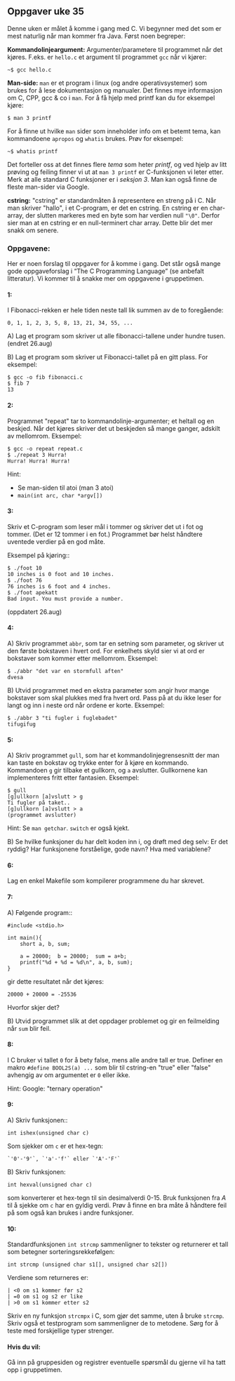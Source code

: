 
## Oppgaver uke 35

Denne uken er målet å komme i gang med C. Vi begynner med det som er mest naturlig når man kommer fra Java. Først noen begreper:

**Kommandolinjeargument:** Argumenter/parametere til programmet når det kjøres. F.eks. er `hello.c` et argument til programmet `gcc` når vi kjører:

    ~$ gcc hello.c

**Man-side:** `man` er et program i linux (og andre operativsystemer) som brukes for å lese dokumentasjon og manualer. Det finnes mye informasjon om C, CPP, gcc &amp; co i `man`. For å få hjelp med printf kan du for eksempel kjøre:

    $ man 3 printf

For å finne ut hvilke `man` sider som inneholder info om et betemt tema, kan kommandoene `apropos` og `whatis` brukes. Prøv for eksempel:
        
    ~$ whatis printf

Det forteller oss at det finnes flere *tema* som heter *printf*, og ved 
hjelp av litt prøving og feiling finner vi ut at ``man 3 printf`` 
er C-funksjonen vi leter etter. Merk at alle standard C funksjoner 
er i *seksjon 3*. Man kan også finne de fleste man-sider via Google.

**cstring:** "cstring" er standardmåten å representere en streng på i C. Når man skriver "hallo", i et C-program, er det en cstring. En cstring er en char-array, der slutten markeres med en byte som har verdien null `"\0"`. Derfor sier man at en cstring er en null-terminert char array. Dette blir det mer snakk om senere.
    

### Oppgavene:

Her er noen forslag til oppgaver for å komme i gang. Det står også mange gode oppgaveforslag i “The C Programming Language” (se anbefalt litteratur). Vi kommer til å snakke mer om oppgavene i gruppetimen.



#### 1:

I Fibonacci-rekken er hele tiden neste tall lik summen av de to foregående:

    0, 1, 1, 2, 3, 5, 8, 13, 21, 34, 55, ...

A) Lag et program som skriver ut alle fibonacci-tallene under hundre tusen. (endret 26.aug)

B) Lag et program som skriver ut Fibonacci-tallet på en gitt plass. For eksempel:

    $ gcc -o fib fibonacci.c
    $ fib 7
    13



#### 2:

Programmet "repeat" tar to kommandolinje-argumenter; et heltall og en beskjed. Når det kjøres skriver det ut beskjeden så mange ganger, adskilt av mellomrom. Eksempel:

    $ gcc -o repeat repeat.c
    $ ./repeat 3 Hurra!
    Hurra! Hurra! Hurra!

Hint:

- Se man-siden til atoi (man 3 atoi)
- `main(int arc, char *argv[])`


#### 3:

Skriv et C-program som leser mål i tommer og skriver det ut i fot og
tommer. (Det er 12 tommer i en fot.) Programmet bør helst håndtere uventede verdier på en god måte.

Eksempel på kjøring::

    $ ./foot 10
    10 inches is 0 foot and 10 inches.
    $ ./foot 76
    76 inches is 6 foot and 4 inches.
    $ ./foot apekatt
    Bad input. You must provide a number.

(oppdatert 26.aug)


#### 4:

A)
Skriv programmet `abbr`, som tar en setning som parameter, og skriver ut den første bokstaven i hvert ord. For enkelhets skyld sier vi at ord er bokstaver som kommer etter mellomrom. Eksempel:

    $ ./abbr "det var en stormfull aften"
    dvesa

B)
Utvid programmet med en ekstra parameter som angir hvor mange bokstaver som skal plukkes med fra hvert ord. Pass på at du ikke leser for langt og inn i neste ord når ordene er korte. Eksempel:

    $ ./abbr 3 "ti fugler i fuglebadet"
    tifugifug


#### 5:

A)
Skriv programmet `gull`, som har et kommandolinjegrensesnitt der man kan taste en bokstav og trykke enter for å kjøre en kommando. Kommandoen `g` gir tilbake et gullkorn, og `a` avslutter. Gullkornene kan implementeres fritt etter fantasien. Eksempel:

    $ gull
    [g]ullkorn [a]vslutt > g
    Ti fugler på taket..
    [g]ullkorn [a]vslutt > a
    (programmet avslutter)

Hint: Se `man getchar`. `switch` er også kjekt.

B) Se hvilke funksjoner du har delt koden inn i, og drøft med deg selv: Er det ryddig? Har funksjonene forståelige, gode navn? Hva med variablene?


#### 6:

Lag en enkel Makefile som kompilerer programmene du har skrevet.


#### 7:

A)
Følgende program::

    #include <stdio.h>

    int main(){
        short a, b, sum;

        a = 20000;  b = 20000;  sum = a+b;
        printf("%d + %d = %d\n", a, b, sum);
    }

gir dette resultatet når det kjøres:

    20000 + 20000 = -25536

Hvorfor skjer det?

B)
Utvid programmet slik at det oppdager problemet og 
gir en feilmelding når `sum` blir feil.


#### 8:

I C bruker vi tallet `0` for å bety false, mens alle andre tall er true. Definer en makro `#define BOOL2S(a) ...` som blir til cstring-en "true" eller "false" avhengig av om argumentet er `0` eller ikke.

Hint: Google: "ternary operation"


#### 9:


A) Skriv funksjonen::

    int ishex(unsigned char c)

Som sjekker om `c` er et hex-tegn:

    `'0'-'9'`, `'a'-'f'` eller `'A'-'F'`


B) Skriv funksjonen:

    int hexval(unsigned char c)

som konverterer et hex-tegn til sin desimalverdi 0-15. Bruk 
funksjonen fra *A* til å sjekke om `c` har en gyldig verdi. Prøv å 
finne en bra måte å håndtere feil på som også kan brukes i andre 
funksjoner.


#### 10:

Standardfunksjonen `int strcmp` sammenligner to tekster og returnerer et tall som betegner sorteringsrekkefølgen:

    int strcmp (unsigned char s1[], unsigned char s2[])

Verdiene som returneres er:

    | <0 om s1 kommer før s2
    | =0 om s1 og s2 er like
    | >0 om s1 kommer etter s2

Skriv en ny funksjon `strcmpx` i C, som gjør det samme, uten å bruke `strcmp`. Skriv også et testprogram som sammenligner de to metodene. Sørg for å teste med forskjellige typer strenger.


#### Hvis du vil:

Gå inn på gruppesiden og registrer eventuelle spørsmål du gjerne vil ha tatt opp i gruppetimen.
